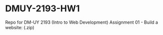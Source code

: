 # DMUY-2193-HW1
Repo for DM-UY 2193 (Intro to Web Development) Assignment 01 - Build a website: (.zip)
